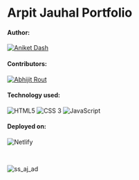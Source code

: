 # Arpit Jauhal Portfolio

#### Author:
[![Aniket Dash](https://github.com/aniketDash7.png?size=50)](https://github.com/aniketDash7 "Aniket Dash")

#### Contributors:
[![Abhijit Rout](https://github.com/oyeabhijit.png?size=50)](https://github.com/oyeabhijit "Abhijit Rout")

#### Technology used:
![HTML5](https://img.shields.io/badge/HTML5-E34F26?style=for-the-badge&logo=html5&logoColor=white)
![CSS 3](https://img.shields.io/badge/CSS3-1572B6?style=for-the-badge&logo=css3&logoColor=white)
![JavaScript](https://img.shields.io/badge/JavaScript-323330?style=for-the-badge&logo=javascript&logoColor=F7DF1E)

#### Deployed on:
![Netlify](https://img.shields.io/badge/Netlify-00C7B7?style=for-the-badge&logo=netlify&logoColor=white)

<br>

![ss_aj_ad](https://user-images.githubusercontent.com/67273840/184586980-cb71cea7-d259-4b27-a3ae-0e92cb647d92.png)


